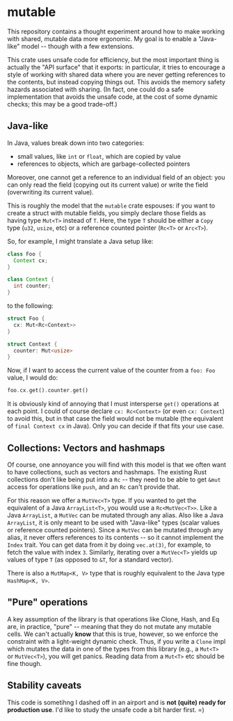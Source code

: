 # mutable

This repository contains a thought experiment around how to make
working with shared, mutable data more ergonomic. My goal is to enable
a "Java-like" model -- though with a few extensions.

This crate uses unsafe code for efficiency, but the most important
thing is actually the "API surface" that it exports: in particular, it
tries to encourage a style of working with shared data where you are
never getting references to the contents, but instead copying things
out. This avoids the memory safety hazards associated with sharing.
(In fact, one could do a safe implementation that avoids the unsafe
code, at the cost of some dynamic checks; this may be a good
trade-off.)

## Java-like

In Java, values break down into two categories:

- small values, like `int` or `float`, which are copied by value
- references to objects, which are garbage-collected pointers

Moreover, one cannot get a reference to an individual field of an
object: you can only read the field (copying out its current value) or
write the field (overwriting its current value).

This is roughly the model that the `mutable` crate espouses: if you
want to create a struct with mutable fields, you simply declare those
fields as having type `Mut<T>` instead of `T`. Here, the type `T`
should be either a `Copy` type (`u32`, `usize`, etc) or a reference
counted pointer (`Rc<T>` or `Arc<T>`).

So, for example, I might translate a Java setup like:

```java
class Foo {
  Context cx;
}

class Context {
  int counter;
}
```

to the following:

```rust
struct Foo {
  cx: Mut<Rc<Context>>
}

struct Context {
  counter: Mut<usize>
}
```

Now, if I want to access the current value of the counter from a `foo: Foo`
value, I would do:

```rust
foo.cx.get().counter.get()
```

It is obviously kind of annoying that I must intersperse `get()`
operations at each point. I could of course declare `cx: Rc<Context>`
(or even `cx: Context`) to avoid this, but in that case the field
would not be mutable (the equivalent of `final Context cx` in
Java). Only you can decide if that fits your use case.

## Collections: Vectors and hashmaps

Of course, one annoyance you will find with this model is that we
often want to have collections, such as vectors and hashmaps. The
existing Rust collections don't like being put into a `Rc` -- they need to be able to get
`&mut` access for operations like `push`, and an `Rc` can't provide that.

For this reason we offer a `MutVec<T>` type. If you wanted to get the
equivalent of a Java `ArrayList<T>`, you would use a `Rc<MutVec<T>>`.
Like a Java `ArrayList`, a `MutVec` can be mutated through any alias.
Also like a Java `ArrayList`, it is only meant to be used with
"Java-like" types (scalar values or reference counted pointers). Since
a `MutVec` can be mutated through any alias, it never offers
references to its contents -- so it cannot implement the `Index`
trait. You can get data from it by doing `vec.at(3)`, for example, to
fetch the value with index `3`. Similarly, iterating over a
`MutVec<T>` yields up values of type `T` (as opposed to `&T`, for a
standard vector).

There is also a `MutMap<K, V>` type that is roughly equivalent to the
Java type `HashMap<K, V>`.

## "Pure" operations

A key assumption of the library is that operations like Clone, Hash,
and Eq are, in practice, "pure" -- meaning that they do not mutate any
mutable cells. We can't actually **know** that this is true, however,
so we enforce the constraint with a light-weight dynamic check. Thus,
if you write a `Clone` impl which mutates the data in one of the types
from this library (e.g., a `Mut<T>` or `MutVec<T>`), you will get
panics. Reading data from a `Mut<T>` etc should be fine though.

## Stability caveats

This code is sometihng I dashed off in an airport and is **not (quite)
ready for production use**.  I'd like to study the unsafe code a bit
harder first. =)
